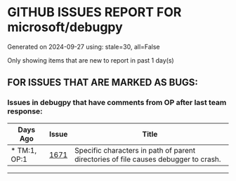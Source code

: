 
# GITHUB ISSUES REPORT FOR microsoft/debugpy


Generated on 2024-09-27 using: stale=30, all=False


Only showing items that are new to report in past 1 day(s)


## FOR ISSUES THAT ARE MARKED AS BUGS:


### Issues in debugpy that have comments from OP after last team response:

| Days Ago | Issue | Title |
| --- | --- | --- |
 | \* TM:1, OP:1  |[1671](https://github.com/microsoft/debugpy/issues/1671 "Specific characters in path of parent directories of file causes debugger to crash.")  |Specific characters in path of parent directories of file causes debugger to crash. |

---





















